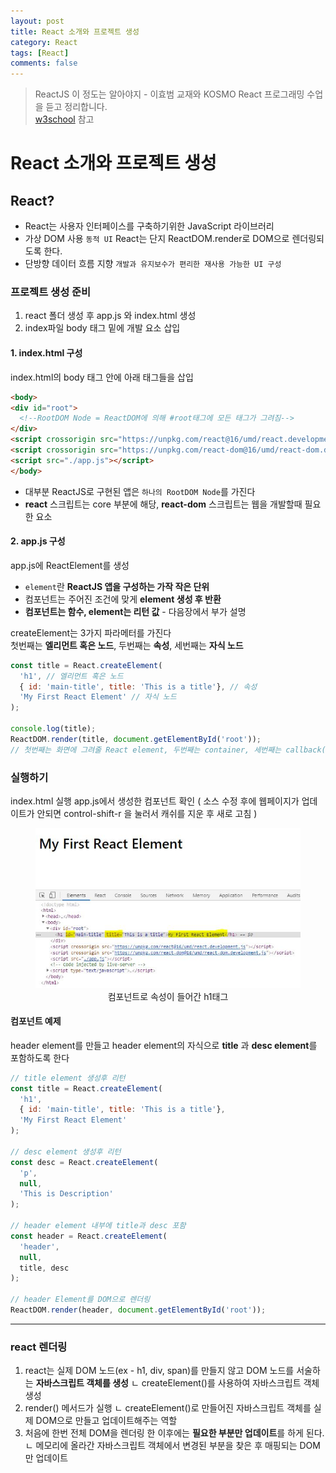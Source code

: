 ```yaml
---
layout: post
title: React 소개와 프로젝트 생성
category: React
tags: [React]
comments: false
---
```

> ReactJS 이 정도는 알아야지 - 이효범 교재와 KOSMO React 프로그래밍 수업을 듣고 정리합니다.  
> [w3school](https://www.w3schools.com) 참고

# React 소개와 프로젝트 생성

## React?
- React는 사용자 인터페이스를 구축하기위한 JavaScript 라이브러리
- 가상 DOM 사용 `동적 UI`  React는 단지 ReactDOM.render로 DOM으로 렌더링되도록 한다.
- 단방향 데이터 흐름 지향 `개발과 유지보수가 편리한 재사용 가능한 UI 구성`

### 프로젝트 생성 준비
1. react 폴더 생성 후 app.js 와 index.html 생성
1. index파일 body 태그 밑에 개발 요소 삽입

#### 1. index.html 구성

index.html의 body 태그 안에 아래 태그들을 삽입 

```html
<body>
<div id="root">
  <!--RootDOM Node = ReactDOM에 의해 #root태그에 모든 태그가 그려짐--> 
</div>
<script crossorigin src="https://unpkg.com/react@16/umd/react.development.js"></script>
<script crossorigin src="https://unpkg.com/react-dom@16/umd/react-dom.development.js"></script>
<script src="./app.js"></script>
</body>
```
- 대부분 ReactJS로 구현된 앱은 `하나의 RootDOM Node`를 가진다
- **react** 스크립트는 core 부분에 해당, **react-dom** 스크립트는 웹을 개발할때 필요한 요소

#### 2. app.js 구성

app.js에 ReactElement를 생성 
- `element`란 **ReactJS 앱을 구성하는 가작 작은 단위**
- 컴포넌트는 주어진 조건에 맞게 **element 생성 후 반환**
- **컴포넌트는 함수, element는 리턴 값** - 다음장에서 부가 설명

createElement는 3가지 파라메터를 가진다  
첫번째는 **엘리먼트 혹은 노드**, 두번째는 **속성**, 세번째는 **자식 노드**

```javascript
const title = React.createElement(
  'h1', // 엘리먼트 혹은 노드
  { id: 'main-title', title: 'This is a title'}, // 속성
  'My First React Element' // 자식 노드
);

console.log(title);
ReactDOM.render(title, document.getElementById('root'));
// 첫번째는 화면에 그려줄 React element, 두번째는 container, 세번째는 callback(생략가능)
```

### 실행하기
index.html 실행
app.js에서 생성한 컴포넌트 확인
( 소스 수정 후에 웹페이지가 업데이트가 안되면 control-shift-r 을 눌러서 캐쉬를 지운 후 새로 고침 )

<center>
<figure>
<img src="/assets/post-img/react/index-html.jpg" alt="" width="600">
<figcaption>컴포넌트로 속성이 들어간 h1태그</figcaption>
</figure>
</center>


#### 컴포넌트 예제

header element를 만들고 header element의 자식으로 **title** 과 **desc element**를 포함하도록 한다

```javascript
// title element 생성후 리턴
const title = React.createElement(
  'h1',
  { id: 'main-title', title: 'This is a title'},
  'My First React Element'
);

// desc element 생성후 리턴
const desc = React.createElement(
  'p',
  null,
  'This is Description'
);

// header element 내부에 title과 desc 포함
const header = React.createElement(
  'header',
  null,
  title, desc
);

// header Element를 DOM으로 렌더링
ReactDOM.render(header, document.getElementById('root'));
```

---

### react 렌더링
1. react는 실제 DOM 노드(ex - h1, div, span)를 만들지 않고 DOM 노드를 서술하는 **자바스크립트 객체를 생성**  ㄴ createElement()를 사용하여 자바스크립트 객체 생성
1. render() 메서드가 실행  ㄴ createElement()로 만들어진 자바스크립트 객체를 실제 DOM으로 만들고 업데이트해주는 역할
1. 처음에 한번 전체 DOM을 렌더링 한 이후에는 **필요한 부분만 업데이트**를 하게 된다.  ㄴ 메모리에 올라간 자바스크립트 객체에서 변경된 부분을 찾은 후 매핑되는 DOM 만 업데이트
